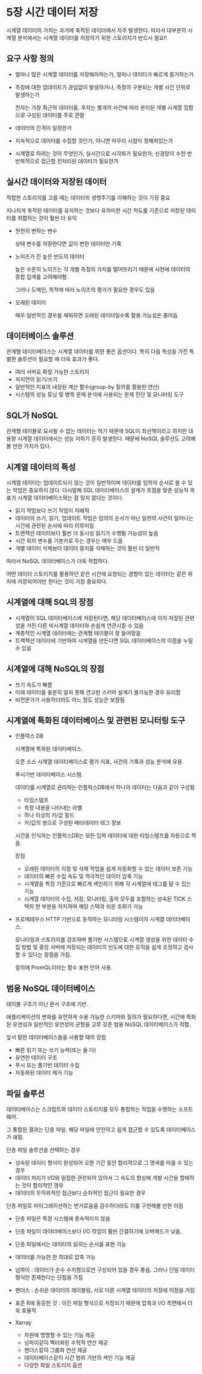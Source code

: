 5장 시간 데이터 저장
=

시계열 데이터의 가치는 과거에 축적된 데이터에서 자주 발생한다. 따라서 대부분의 시계열 분석에서는 시계열 데이터를 저장하기 위한 스토리지가 반드시 필요!!

요구 사항 정의
--

* 얼마나 많은 시계열 데이터를 저장해야하는가, 얼마나 데이터가 빠르게 증가하는가
* 측정에 대한 업데이트가 끊임없이 발생하거나, 측정이 구분되는 개별 사건 단위로 발생하는가
  
  
  전자는 가장 최근의 데이터를, 후자는 별개의 사건에 따라 분리된 개별 시계열 집합으로 구성된 데이터를 주로 관찰
* 데이터의 간격이 일정한가
* 지속적으로 데이터를 수집할 것인가, 아니면 마무리 시점이 정해져있는가
* 시계열로 하려는 것이 무엇인가, 실시간으로 시각화가 필요한가, 신경망이 수천 번 반복적으로 접근할 전처리된 데이터가 필요한가

실시간 데이터와 저장된 데이터
--
적합한 스토리지를 고를 때는 데이터의 생명주기를 이해하는 것이 가장 중요


지나치게 축적된 데이터를 유지하는 것보다 유의미한 시간 척도를 기준으로 저장된 데이터를 취합하는 것이 훨씬 더 유익

* 천천히 변하는 변수

  상태 변수를 저장한다면 값이 변한 데이터만 기록
* 노이즈가 낀 높은 빈도의 데이터

  높은 수준의 노이즈는 각 개별 측정의 가치를 떨어뜨리기 때문에 사전에 데이터의 종합 집계를 고려해야함. 
  
  그러나 도메인, 목적에 따라 노이즈의 평가가 필요한 경우도 있음
* 오래된 데이터

  매우 일반적인 경우를 제외하면 오래된 데이터일수록 활용 가능성은 줄어듬
  
데이터베이스 솔루션
---
관계형 데이터베이스는 시계열 데이터를 위한 좋은 옵션이다. 특히 다음 특성을 가진 특별한 솔루션이 필요할 때 더욱 효과가 좋다.
* 여러 서버로 확장 가능한 스토리지
* 저지연의 읽기/쓰기
* 일반적인 지표의 내장된 계산 함수(group-by 질의를 활용한 연산)
* 시스템의 성능 튜닝 및 병목 문제 분석에 사용되는 문제 진단 및 모니터링 도구

SQL가 NoSQL
---
관계형 테이블로 묘사될 수 없는 데이터는 적기 때문에 SQL이 최선책이라고 하지만 대용량 시계열 데이터에서는 성능 저하가 흔히 발생한다. 때문에 NoSQL 솔루션도 고려해볼 만한 가치가 있다.

시계열 데이터의 특성
---
시계열 데이터는 업데이트되지 않는 것이 일반적이며 데이터를 임의의 순서로 쓸 수 있는 작업은 중요하지 않다. 다시말해 SQL 데이터베이스의 설계가 초점을 맞춘 성능적 목표가 시계열 데이터베이스와는 잘 맞지 않다는 것이다.
* 읽기 작업보다 쓰기 작업이 지배적
* 데이터의 쓰기, 읽기, 업데이트 작업은 임의의 순서가 아닌 일련의 사건이 일어나는 시간에 관련된 순서에 따라 이루어짐
* 트랜잭션 데이터보다 훨씬 더 동시성 읽기가 수행될 가능성이 높음
* 시간 외의 변수를 기본키로 두는 경우는 매우 드뭄
* 개별 데이터 삭제보다 데이터 뭉치를 삭제하는 것이 훨씬 더 일반적

따라서 NoSQL 데이터베이스가 더욱 적합하다.

어떤 데이터 스토리지를 활용하던 같은 시간에 요청되는 경향이 있는 데이터는 같은 위치에 저장되어야만 한다는 것이 가장 중요하다.

시계열에 대해 SQL의 장점
---
* 시계열이 SQL 데이터베이스에 저장된다면, 해당 데이터베이스에 이미 저장된 관련성을 가진 다른 비시계열 데이터와 손쉽게 연관시킬 수 있음
* 계층적인 시계열 데이터에는 관계형 테이블이 잘 들어맞음
* 트랙잭션 데이터에 기반하여 시계열을 만든다면 SQL 데이터베이스의 이점을 누릴 수 있음

시계열에 대해 NoSQL의 장점
---
* 쓰기 속도가 빠름
* 미래 데이터를 충분히 알지 못해 견고한 스키마 설계가 불가능한 경우 유리함
* 비전문가가 사용하더라도 어느 정도 성능은 보장됨

시계열에 특화된 데이터베이스 및 관련된 모니터링 도구
---
* 인플럭스 DB

  시계열에 특화된 데이터베이스. 
  
  오픈 소스 시계열 데이터베이스로 평가 지표, 사건의 기록과 성능 분석에 유용. 
  
  푸시기반 데이터베이스 시스템.
  
  데이터를 시계열로 관리하는 인플럭스DB에서 하나의 데이터는 다음과 같이 구성됨
  * 타임스탬프
  * 측정 내용을 나타내는 라벨
  * 하나 이상의 키/값 필드
  * 키/값의 쌍으로 구성된 메타데이터 태그 정보

  시간을 인식하는 인플럭스DB는 모든 입력 데이터에 대한 타임스탬프를 자동으로 찍음.
  
  장점
  * 오래된 데이터의 지정 및 삭제 작업을 쉽게 자동화할 수 있는 데이터 보존 기능
  * 데이터의 빠른 수집 속도 및 적극적인 데이터 압축 기능
  * 시계열을 특정 기준으로 빠르게 색인하기 위해 각 시계열에 태그를 달 수 있는 기능
  * 시계열 데이터의 수집, 저장, 모니터링, 출력 모두를 포함하는 성숙된 TICK 스택의 한 부분을 차지하여 해당 스택과 쉬운 조화가 가능

* 프로메테우스
  HTTP 기반으로 동작하는 모니터링 시스템이자 시계열 데이터베이스. 
  
  모니터링과 스토리지를 강조하며 풀기반 시스템으로 시계열 생성을 위한 데이터 수집 방법 및 중앙 서버에 저장되는 데이터의 빈도에 대한 로직을 쉽게 조정하고 검사할 수 있다는 장점을 가짐. 
  
  질의에 PromQL이라는 함수 표현 언어 사용.
  
범용 NoSQL 데이터베이스
---
테이블 구조가 아닌 문서 구조에 기반. 

애플리케이션의 변화를 유연하게 수용 가능한 스키마와 질의가 필요하다면, 시간에 특화된 유연성과 일반적인 유연성의 균형을 고루 갖춘 범용 NoSQL 데이터베이스가 적합.

앞서 말한 데이터베이스들을 사용할 때의 장점
* 빠른 읽기 또는 쓰기 능력(또는 둘 다)
* 유연한 데이터 구조
* 푸시 또는 풀기반 데이터 수집
* 자동화된 데이터 제거 기능

파일 솔루션
---
데이터베이스는 스크립트와 데이터 스토리지를 모두 통합하는 작업을 수행하는 소프트웨어.

그 통합된 결과는 단층 파일. 해당 파일에 안전하고 쉽게 접근할 수 있도록 데이터베이스가 래핑.

단층 파일 솔루션을 선택하는 경우
* 성숙된 데이터 형식이 완성되어 오랜 기간 동안 합리적으로 그 명세를 따를 수 있는 경우
* 데이터 처리가 I/O와 밀접한 관련되어 있어서 그 속도의 향상에 개발 시간을 할애하는 것이 합리적인 경우
* 데이터의 무작위적인 접근보다 순차적인 접근이 필요한 경우

단층 파일로 마이그레이션하는 번거로움을 감수하더라도 이를 구현해볼 만한 이점
* 단층 파일은 특정 시스템에 종속적이지 않음
* 단층 파일이 데이터베이스보다 I/O 작업이 훨씬 간결하기에 오버헤드가 낮음.
* 단층 파일에서는 데이터의 읽히는 순서를 표현 가능
* 데이터를 가능한 한 최대로 압축 가능


* 넘파이 : 데이터가 순수 수치형으로만 구성되어 있을 경우 좋음. 그러나 단일 데이터 형식만 존재한다는 단점을 가짐   
* 팬더스 : 손쉬운 데이터의 레이블링, 서로 다른 시계열 데이터의 저장에 이점을 가짐
* 표준 R에 동등한 것 : 이진 파일 형식으로 저장되기 때문에 압축과 I/O 측면에서 더욱 효율적
* Xarray
  * 차원에 명명할 수 있는 기능 제공
  * 넘파이같이 벡터화된 수학적 연산 제공
  * 팬더스같이 그룹화 연산 제공
  * 데이터베이스같이 시간 범위 기반의 색인 기능 제공
  * 다양한 파일 스토리지 옵션 
